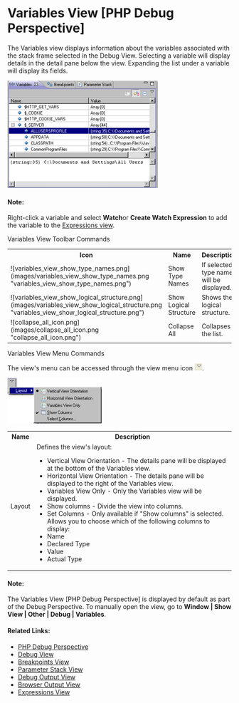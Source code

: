 # Variables View [PHP Debug Perspective]

<!--context:variables_view-->

The Variables view displays information about the variables associated with the stack frame selected in the Debug View. Selecting a variable will display details in the detail pane below the view. Expanding the list under a variable will display its fields.

![Variables View](images/variables_view.png "Variables View")

<!--note-start-->

#### Note:

Right-click a variable and select **Watch**or **Create Watch Expression** to add the variable to the [Expressions view](040-expressions_view.md).

<!--note-end-->

Variables View Toolbar Commands

<table>
<tr><th>Icon</th>
<th>Name</th>
<th>Description</th></tr>

<tr><td>![variables_view_show_type_names.png](images/variables_view_show_type_names.png "variables_view_show_type_names.png")</td>
<td>Show Type Names</td>
<td>If selected, type names will be displayed.</td></tr>

<tr><td>![variables_view_show_logical_structure.png](images/variables_view_show_logical_structure.png "variables_view_show_logical_structure.png")</td>
<td>Show Logical Structure</td>
<td>Shows the logical structure.</td></tr>

<tr><td>![collapse_all_icon.png](images/collapse_all_icon.png "collapse_all_icon.png")</td>
<td>Collapse All</td>
<td>Collapses the list.</td></tr>
</table>

Variables View Menu Commands

The view's menu can be accessed through the view menu icon ![menu_icon.png](images/menu_icon.png "menu_icon.png").

![variables_view_menu.png](images/variables_view_menu.png "variables_view_menu.png")

<table>
<tr><th>Name</th>
<th>Description</th></tr>

<tr><td>Layout</td>
<td>Defines the view's layout:
<ul>
 <li>Vertical View Orientation - The details pane will be displayed at the bottom of the Variables view.</li>
 <li>Horizontal View Orientation - The details pane will be displayed to the right of the Variables view.</li>
 <li>Variables View Only - Only the Variables view will be displayed.</li>
 <li>Show columns - Divide the view into columns.</li>
 <li>Set Columns - Only available if "Show columns" is selected. Allows you to choose which of the following columns to display:</li>
 <li>Name</li>
 <li>Declared Type</li>
 <li>Value</li>
 <li>Actual Type</li>

</ul></td></tr>
</table>

<!--note-start-->

#### Note:

The Variables View [PHP Debug Perspective] is displayed by default as part of the Debug Perspective. To manually open the view, go to **Window | Show View | Other | Debug | Variables**.

<!--note-end-->

<!--links-start-->

#### Related Links:

 * [PHP Debug Perspective](000-index.md)
 * [Debug View](008-debug_view.md)
 * [Breakpoints View](024-breakpoints_view.md)
 * [Parameter Stack View](032-parameter_stack.md)
 * [Debug Output View](048-debug_output_view.md)
 * [Browser Output View](056-browser_output_view.md)
 * [Expressions View](040-expressions_view.md)

<!--links-end-->
